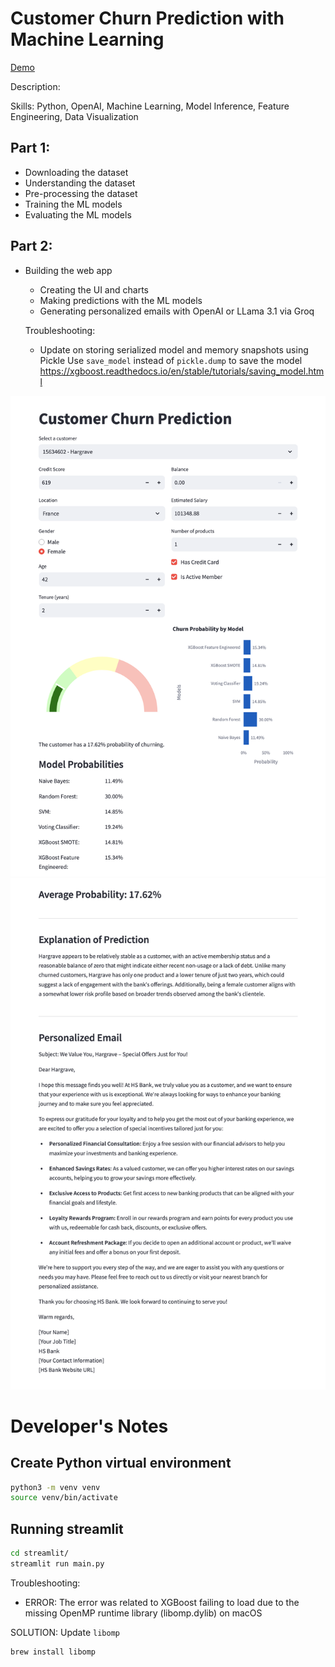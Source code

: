# Customer Churn Prediction with Machine Learning

[Demo](https://youtu.be/Mz1d4B9IB4Y)

Description:


Skills: Python, OpenAI, Machine Learning, Model Inference, Feature Engineering, Data Visualization

## Part 1:
* Downloading the dataset
* Understanding the dataset
* Pre-processing the dataset
* Training the ML models
* Evaluating the ML models


## Part 2:
* Building the web app
    * Creating the UI and charts
    * Making predictions with the ML models
    * Generating personalized emails with OpenAI or LLama 3.1 via Groq


    Troubleshooting:
    * Update on storing serialized model and memory snapshots using Pickle
    Use `save_model` instead of `pickle.dump` to save the model
    https://xgboost.readthedocs.io/en/stable/tutorials/saving_model.html


![website1](public/assets/website1.png)
![website2](public/assets/website2.png)



# Developer's Notes
## Create Python virtual environment
```bash
python3 -m venv venv
source venv/bin/activate
```

## Running streamlit
```bash
cd streamlit/
streamlit run main.py
```

Troubleshooting:
* ERROR: The error was related to XGBoost failing to load due to the missing OpenMP runtime library (libomp.dylib) on macOS

SOLUTION: Update ```libomp```
```bash
brew install libomp
```